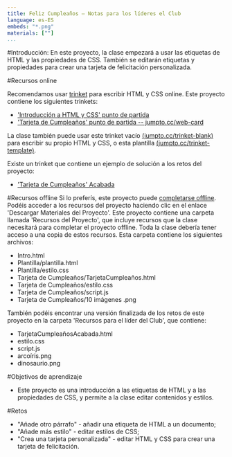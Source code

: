 ```yaml
---
title: Feliz Cumpleaños — Notas para los líderes el Club
language: es-ES
embeds: "*.png"
materials: [""]
...
```


#Introducción:
En este proyecto, la clase empezará a usar las etiquetas de HTML y las propiedades de CSS. También se editarán etiquetas y propiedades para crear una tarjeta de felicitación personalizada.

#Recursos online

Recomendamos usar [trinket](https://trinket.io/) para escribir HTML y CSS online. Este proyecto contiene los siguientes trinkets:

+ ['Introducción a HTML y CSS' punto de partida](https://trinket.io/html/850a678202)
+ ['Tarjeta de Cumpleaños' punto de partida  -- jumpto.cc/web-card](http://jumpto.cc/web-card)

La clase también puede usar este trinket vacío [(jumpto.cc/trinket-blank)](http://jumpto.cc/trinket-blank) para escribir su propio HTML y CSS, o esta plantilla [(jumpto.cc/trinket-template)](http://jumpto.cc/trinket-template).

Existe un trinket que contiene un ejemplo de solución a los retos del proyecto:

+ ['Tarjeta de Cumpleaños' Acabada](https://trinket.io/html/e996dc0380)

#Recursos offline
Si lo preferís, este proyecto puede [completarse offline](../html-css.html). Podéis acceder a los recursos del proyecto haciendo clic en el enlace 'Descargar Materiales del Proyecto'. Este proyecto contiene una carpeta llamada 'Recursos del Proyecto', que incluye recursos que la clase necesitará para completar el proyecto offline. Toda la clase debería tener acceso a una copia de estos recursos. Esta carpeta contiene los siguientes archivos:

+ Intro.html
+ Plantilla/plantilla.html
+ Plantilla/estilo.css
+ Tarjeta de Cumpleaños/TarjetaCumpleaños.html
+ Tarjeta de Cumpleaños/estilo.css
+ Tarjeta de Cumpleaños/script.js
+ Tarjeta de Cumpleaños/10 imágenes .png

También podéis encontrar una versión finalizada de los retos de este proyecto en la carpeta 'Recursos para el líder del Club', que contiene:

+ TarjetaCumpleañosAcabada.html
+ estilo.css
+ script.js
+ arcoíris.png
+ dinosaurio.png

#Objetivos de aprendizaje
+ Este proyecto es una introducción a las etiquetas de HTML y a las propiedades de CSS, y permite a la clase editar contenidos y estilos.

#Retos
+ "Añade otro párrafo" - añadir una etiqueta de HTML a un documento;
+ "Añade más estilo" - editar estilos de CSS;
+ "Crea una tarjeta personalizada" - editar HTML y CSS para crear una tarjeta de felicitación.
